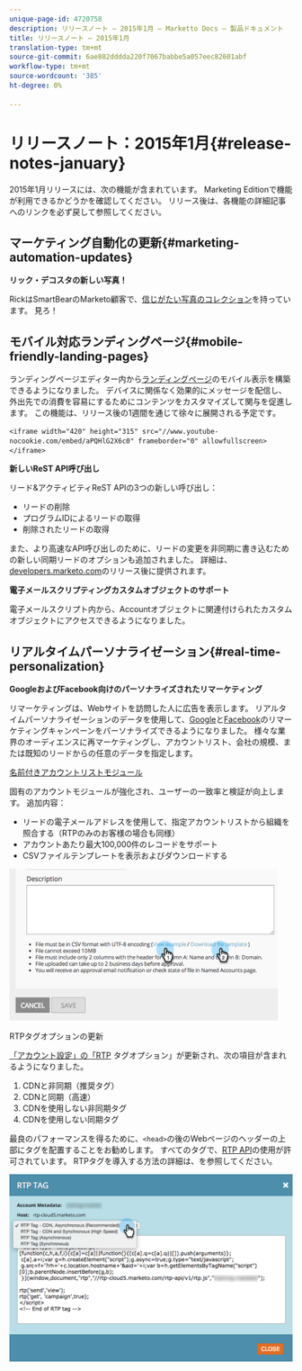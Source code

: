 ```yaml
---
unique-page-id: 4720758
description: リリースノート — 2015年1月 — Marketto Docs — 製品ドキュメント
title: リリースノート — 2015年1月
translation-type: tm+mt
source-git-commit: 6ae882dddda220f7067babbe5a057eec82601abf
workflow-type: tm+mt
source-wordcount: '385'
ht-degree: 0%

---
```



# リリースノート：2015年1月{#release-notes-january}

2015年1月リリースには、次の機能が含まれています。 Marketing Editionで機能が利用できるかどうかを確認してください。 リリース後は、各機能の詳細記事へのリンクを必ず戻して参照してください。

## マーケティング自動化の更新{#marketing-automation-updates}

**リック・デコスタの新しい写真！**

RickはSmartBearのMarketo顧客で、[信じがたい写真のコレクション](https://www.flickr.com/photos/rickdecosta)を持っています。 見ろ！

## モバイル対応ランディングページ{#mobile-friendly-landing-pages}

ランディングページエディター内から[ランディングページ](/help/marketo/product-docs/demand-generation/landing-pages/free-form-landing-pages/add-a-mobile-view-for-your-free-form-landing-page.md)のモバイル表示を構築できるようになりました。 デバイスに関係なく効果的にメッセージを配信し、外出先での消費を容易にするためにコンテンツをカスタマイズして関与を促進します。 この機能は、リリース後の1週間を通じて徐々に展開される予定です。

`<iframe width="420" height="315" src="//www.youtube-nocookie.com/embed/aPQHlG2X6c0" frameborder="0" allowfullscreen></iframe>`

**新しいReST API呼び出し**

リード&amp;アクティビティReST APIの3つの新しい呼び出し：

* リードの削除
* プログラムIDによるリードの取得
* 削除されたリードの取得

また、より高速なAPI呼び出しのために、リードの変更を非同期に書き込むための新しい同期リードのオプションも追加されました。 詳細は、[developers.marketo.com](https://developers.marketo.com)のリリース後に提供されます。

**電子メールスクリプティングカスタムオブジェクトのサポート**

電子メールスクリプト内から、Accountオブジェクトに関連付けられたカスタムオブジェクトにアクセスできるようになりました。

## リアルタイムパーソナライゼーション{#real-time-personalization}

**GoogleおよびFacebook向けのパーソナライズされたリマーケティング**

リマーケティングは、Webサイトを訪問した人に広告を表示します。 リアルタイムパーソナライゼーションのデータを使用して、[Google](/help/marketo/product-docs/web-personalization/website-retargeting/personalized-remarketing-in-google.md)と[Facebook](/help/marketo/product-docs/web-personalization/website-retargeting/personalized-remarketing-in-facebook.md)のリマーケティングキャンペーンをパーソナライズできるようになりました。 様々な業界のオーディエンスに再マーケティングし、アカウントリスト、会社の規模、または既知のリードからの任意のデータを指定します。

[名前付きアカウントリストモジュール](/help/marketo/product-docs/web-personalization/account-based-web-marketing/create-a-new-account-list.md)

固有のアカウントモジュールが強化され、ユーザーの一致率と検証が向上します。 追加内容：

* リードの電子メールアドレスを使用して、指定アカウントリストから組織を照合する（RTPのみのお客様の場合も同様）
* アカウントあたり最大100,000件のレコードをサポート
* CSVファイルテンプレートを表示およびダウンロードする

![](assets/image2015-1-14-11-3a12-3a16.png)

RTPタグオプションの更新

[「アカウント設定」の「RTP](https://docs.marketo.com/display/docs/rtp+tag+implementation) タグオプション」が更新され、次の項目が含まれるようになりました。

1. CDNと非同期（推奨タグ）
1. CDNと同期（高速）
1. CDNを使用しない非同期タグ
1. CDNを使用しない同期タグ

最良のパフォーマンスを得るために、`<head>`の後のWebページのヘッダーの上部にタグを配置することをお勧めします。 すべてのタグで、[RTP API](https://developers.marketo.com/documentation/websites/rtp-js-api/)の使用が許可されています。 RTPタグを導入する方法の詳細は、[](/help/marketo/product-docs/web-personalization/rtp-tag-implementation/deploy-the-rtp-javascript.md)を参照してください。

![](assets/image2015-1-15-13-3a30-3a45.png)
